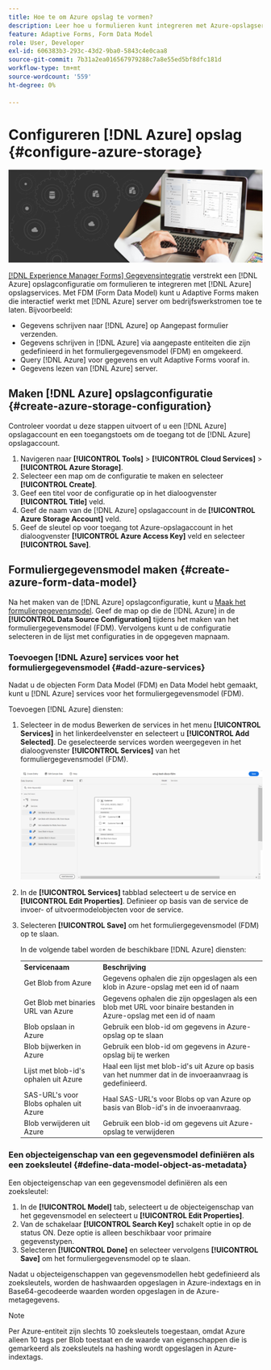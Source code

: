 ```yaml
---
title: Hoe te om Azure opslag te vormen?
description: Leer hoe u formulieren kunt integreren met Azure-opslagserver.
feature: Adaptive Forms, Form Data Model
role: User, Developer
exl-id: 606383b3-293c-43d2-9ba0-5843c4e0caa8
source-git-commit: 7b31a2ea016567979288c7a8e55ed5bf8dfc181d
workflow-type: tm+mt
source-wordcount: '559'
ht-degree: 0%

---
```


# Configureren [!DNL Azure] opslag {#configure-azure-storage}


![gegevensintegratie](assets/data-integeration.png)

[[!DNL Experience Manager Forms] Gegevensintegratie](data-integration.md) verstrekt een [!DNL Azure] opslagconfiguratie om formulieren te integreren met [!DNL Azure] opslagservices. Met FDM (Form Data Model) kunt u Adaptive Forms maken die interactief werkt met [!DNL Azure] server om bedrijfswerkstromen toe te laten. Bijvoorbeeld:

* Gegevens schrijven naar [!DNL Azure] op Aangepast formulier verzenden.
* Gegevens schrijven in [!DNL Azure] via aangepaste entiteiten die zijn gedefinieerd in het formuliergegevensmodel (FDM) en omgekeerd.
* Query [!DNL Azure] voor gegevens en vult Adaptive Forms vooraf in.
* Gegevens lezen van [!DNL Azure] server.

## Maken [!DNL Azure] opslagconfiguratie {#create-azure-storage-configuration}

Controleer voordat u deze stappen uitvoert of u een [!DNL Azure] opslagaccount en een toegangstoets om de toegang tot de [!DNL Azure] opslagaccount.

1. Navigeren naar **[!UICONTROL Tools]** > **[!UICONTROL Cloud Services]** > **[!UICONTROL Azure Storage]**.
1. Selecteer een map om de configuratie te maken en selecteer **[!UICONTROL Create]**.
1. Geef een titel voor de configuratie op in het dialoogvenster **[!UICONTROL Title]** veld.
1. Geef de naam van de [!DNL Azure] opslagaccount in de **[!UICONTROL Azure Storage Account]** veld.
1. Geef de sleutel op voor toegang tot Azure-opslagaccount in het dialoogvenster **[!UICONTROL Azure Access Key]** veld en selecteer **[!UICONTROL Save]**.

## Formuliergegevensmodel maken {#create-azure-form-data-model}

Na het maken van de [!DNL Azure] opslagconfiguratie, kunt u [Maak het formuliergegevensmodel](create-form-data-models.md). Geef de map op die de [!DNL Azure] in de **[!UICONTROL Data Source Configuration]** tijdens het maken van het formuliergegevensmodel (FDM). Vervolgens kunt u de configuratie selecteren in de lijst met configuraties in de opgegeven mapnaam.

### Toevoegen [!DNL Azure] services voor het formuliergegevensmodel {#add-azure-services}

Nadat u de objecten Form Data Model (FDM) en Data Model hebt gemaakt, kunt u [!DNL Azure] services voor het formuliergegevensmodel (FDM).

Toevoegen [!DNL Azure] diensten:

1. Selecteer in de modus Bewerken de services in het menu **[!UICONTROL Services]** in het linkerdeelvenster en selecteert u **[!UICONTROL Add Selected]**. De geselecteerde services worden weergegeven in het dialoogvenster **[!UICONTROL Services]** van het formuliergegevensmodel (FDM).

   ![Geselecteerde services toevoegen](assets/select-services.png)

1. In de **[!UICONTROL Services]** tabblad selecteert u de service en **[!UICONTROL Edit Properties]**. Definieer op basis van de service de invoer- of uitvoermodelobjecten voor de service.

1. Selecteren **[!UICONTROL Save]** om het formuliergegevensmodel (FDM) op te slaan.

   In de volgende tabel worden de beschikbare [!DNL Azure] diensten:

   <table>
    <tbody>
     <tr>
      <th><strong>Servicenaam</strong></th>
      <th><strong>Beschrijving</strong></th>
     </tr>
     <tr>
      <td>Get Blob from Azure</td>
      <td>Gegevens ophalen die zijn opgeslagen als een klob in Azure-opslag met een id of naam</td>
     </tr>
     <tr>
      <td>Get Blob met binaries URL van Azure</td>
      <td>Gegevens ophalen die zijn opgeslagen als een blob met URL voor binaire bestanden in Azure-opslag met een id of naam</td>
     </tr>
     <tr>
      <td>Blob opslaan in Azure</td>
      <td>Gebruik een blob-id om gegevens in Azure-opslag op te slaan</td>
     </tr>
     <tr>
      <td>Blob bijwerken in Azure</td>
      <td>Gebruik een blob-id om gegevens in Azure-opslag bij te werken</td>
     </tr>
     <tr>
      <td>Lijst met blob-id's ophalen uit Azure</td>
      <td>Haal een lijst met blob-id's uit Azure op basis van het nummer dat in de invoeraanvraag is gedefinieerd.</td>
     </tr>
     <tr>
      <td>SAS-URL's voor Blobs ophalen uit Azure</td>
      <td>Haal SAS-URL's voor Blobs op van Azure op basis van Blob-id's in de invoeraanvraag.</td>
     </tr>
     <tr>
      <td>Blob verwijderen uit Azure</td>
      <td>Gebruik een blob-id om gegevens uit Azure-opslag te verwijderen</td>
     </tr>
    </tbody>
   </table>

### Een objecteigenschap van een gegevensmodel definiëren als een zoeksleutel {#define-data-model-object-as-metadata}

Een objecteigenschap van een gegevensmodel definiëren als een zoeksleutel:

1. In de **[!UICONTROL Model]** tab, selecteert u de objecteigenschap van het gegevensmodel en selecteert u **[!UICONTROL Edit Properties]**.
1. Van de schakelaar **[!UICONTROL Search Key]** schakelt optie in op de status ON. Deze optie is alleen beschikbaar voor primaire gegevenstypen.
1. Selecteren **[!UICONTROL Done]** en selecteer vervolgens **[!UICONTROL Save]** om het formuliergegevensmodel op te slaan.

Nadat u objecteigenschappen van gegevensmodellen hebt gedefinieerd als zoeksleutels, worden de hashwaarden opgeslagen in Azure-indextags en in Base64-gecodeerde waarden worden opgeslagen in de Azure-metagegevens.

>[!NOTE]
>
>Per Azure-entiteit zijn slechts 10 zoeksleutels toegestaan, omdat Azure alleen 10 tags per Blob toestaat en de waarde van eigenschappen die is gemarkeerd als zoeksleutels na hashing wordt opgeslagen in Azure-indextags.

<!--

>[!MORELIKETHIS]
>
>* [Configure data sources for AEM Forms](/help/forms/configure-data-sources.md)
>* [Integrate Microsoft Dynamics 365 and Salesforce with Adaptive Forms](/help/forms/configure-msdynamics-salesforce.md)
>  [Add Forms Portal to an AEM Sites page](/help/forms/configure-forms-portal.md)

-->